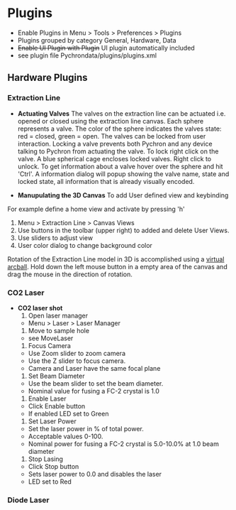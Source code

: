 # Plugins #
  * Enable Plugins in Menu > Tools > Preferences > Plugins
  * Plugins grouped by category General, Hardware, Data
  * ~~Enable UI Plugin with Plugin~~ UI plugin automatically included
  * see plugin file Pychrondata/plugins/plugins.xml

## Hardware Plugins ##
### Extraction Line ###
  * **Actuating Valves**
The valves on the extraction line can be actuated i.e. opened or closed using the extraction line canvas. Each sphere represents a valve. The color of the sphere indicates the valves state: red = closed, green = open. The valves can be locked from user interaction. Locking a valve prevents both Pychron and any device talking to Pychron from actuating the valve. To lock right click on the valve. A blue spherical cage encloses locked valves. Right click to unlock.
To get information about a valve hover over the sphere and hit 'Ctrl'. A information dialog will popup showing the valve name, state and locked state, all information that is already visually encoded.

  * **Manupulating the 3D Canvas**
To add User defined view and keybinding

For example define a home view and activate by pressing 'h'

  1. Menu > Extraction Line > Canvas Views
  1. Use buttons in the toolbar (upper right) to added and delete User Views.
  1. Use sliders to adjust view
  1. User color dialog to change background color

Rotation of the Extraction Line model in 3D is accomplished using a [virtual arcball](http://www.cabiatl.com/mricro/obsolete/graphics/3d.html). Hold down the left mouse button in a empty area of the canvas and drag the mouse in the direction of rotation.

### CO2 Laser ###
  * **CO2 laser shot**
    1. Open laser manager
      * Menu > Laser > Laser Manager
    1. Move to sample hole
      * see MoveLaser
    1. Focus Camera
      * Use Zoom slider to zoom camera
      * Use the Z slider to focus camera.
      * Camera and Laser have the same focal plane
    1. Set Beam Diameter
      * Use the beam slider to set the beam diameter.
      * Nominal value for fusing a FC-2 crystal is 1.0
    1. Enable Laser
      * Click Enable button
      * If enabled LED set to Green
    1. Set Laser Power
      * Set the laser power in % of total power.
      * Acceptable values 0-100.
      * Nominal power for fusing a FC-2 crystal is 5.0-10.0% at 1.0 beam diameter
    1. Stop Lasing
      * Click Stop button
      * Sets laser power to 0.0 and disables the laser
      * LED set to Red


### Diode Laser ###
